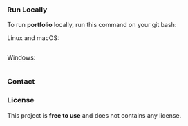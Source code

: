
### Run Locally

To run **portfolio** locally, run this command on your git bash:

Linux and macOS:

```bash
```

Windows:

```bash
```

### Contact


### License

This project is **free to use** and does not contains any license.
